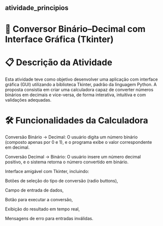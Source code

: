 ## atividade_principios

# 🧮 Conversor Binário–Decimal com Interface Gráfica (Tkinter)

# 📋 Descrição da Atividade
Esta atividade teve como objetivo desenvolver uma aplicação com interface gráfica (GUI) utilizando a biblioteca Tkinter, padrão da linguagem Python. A proposta consistia em criar uma calculadora capaz de converter números binários em decimais e vice-versa, de forma interativa, intuitiva e com validações adequadas.

# 🛠️ Funcionalidades da Calculadora

Conversão Binário → Decimal: O usuário digita um número binário (composto apenas por 0 e 1), e o programa exibe o valor correspondente em decimal.

Conversão Decimal → Binário: O usuário insere um número decimal positivo, e o sistema retorna o número convertido em binário.

Interface amigável com Tkinter, incluindo:

Botões de seleção do tipo de conversão (radio buttons),

Campo de entrada de dados,

Botão para executar a conversão,

Exibição do resultado em tempo real,

Mensagens de erro para entradas inválidas.


